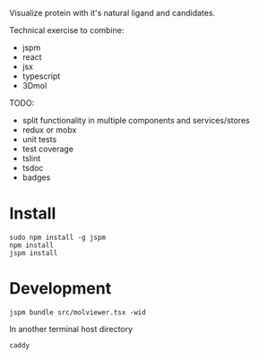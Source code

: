 Visualize protein with it's natural ligand and candidates.

Technical exercise to combine:

* jspm
* react
* jsx
* typescript
* 3Dmol

TODO:

* split functionality in multiple components and services/stores
* redux or mobx
* unit tests
* test coverage
* tslint
* tsdoc
* badges

# Install

```
sudo npm install -g jspm
npm install
jspm install
```

# Development

```
jspm bundle src/molviewer.tsx -wid
```
In another terminal host directory
```
caddy
```
